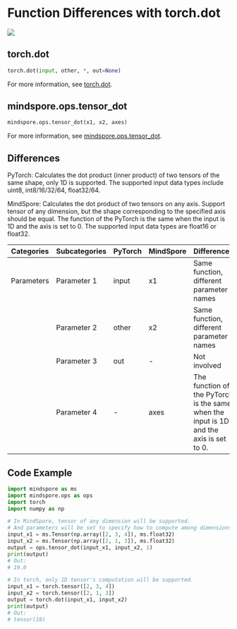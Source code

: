 # Function Differences with torch.dot

<a href="https://gitee.com/mindspore/docs/blob/r2.0/docs/mindspore/source_en/note/api_mapping/pytorch_diff/tensor_dot.md" target="_blank"><img src="https://mindspore-website.obs.cn-north-4.myhuaweicloud.com/website-images/r2.0/resource/_static/logo_source_en.png"></a>

## torch.dot

```python
torch.dot(input, other, *, out=None)
```

For more information, see [torch.dot](https://pytorch.org/docs/1.8.1/generated/torch.dot.html).

## mindspore.ops.tensor_dot

```python
mindspore.ops.tensor_dot(x1, x2, axes)
```

For more information, see [mindspore.ops.tensor_dot](https://mindspore.cn/docs/en/r2.0/api_python/ops/mindspore.ops.tensor_dot.html#mindspore.ops.tensor_dot).

## Differences

PyTorch: Calculates the dot product (inner product) of two tensors of the same shape, only 1D is supported. The supported input data types include uint8, int8/16/32/64, float32/64.

MindSpore: Calculates the dot product of two tensors on any axis. Support tensor of any dimension, but the shape corresponding to the specified axis should be equal. The function of the PyTorch is the same when the input is 1D and the axis is set to 0. The supported input data types are float16 or float32.

| Categories | Subcategories | PyTorch      | MindSpore     | Differences   |
| ---------- | ------------- | ------------ | ---------     | ------------- |
| Parameters | Parameter 1   | input        | x1            | Same function, different parameter names |
|            | Parameter 2   | other        | x2            | Same function, different parameter names |
|            | Parameter 3   | out          | -             | Not involved |
|            | Parameter 4   | -            | axes          | The function of the PyTorch is the same when the input is 1D and the axis is set to 0. |

## Code Example

```python
import mindspore as ms
import mindspore.ops as ops
import torch
import numpy as np

# In MindSpore, tensor of any dimension will be supported.
# And parameters will be set to specify how to compute among dimensions.
input_x1 = ms.Tensor(np.array([2, 3, 4]), ms.float32)
input_x2 = ms.Tensor(np.array([2, 1, 3]), ms.float32)
output = ops.tensor_dot(input_x1, input_x2, 1)
print(output)
# Out:
# 19.0

# In torch, only 1D tensor's computation will be supported.
input_x1 = torch.tensor([2, 3, 4])
input_x2 = torch.tensor([2, 1, 3])
output = torch.dot(input_x1, input_x2)
print(output)
# Out:
# tensor(19)
```
